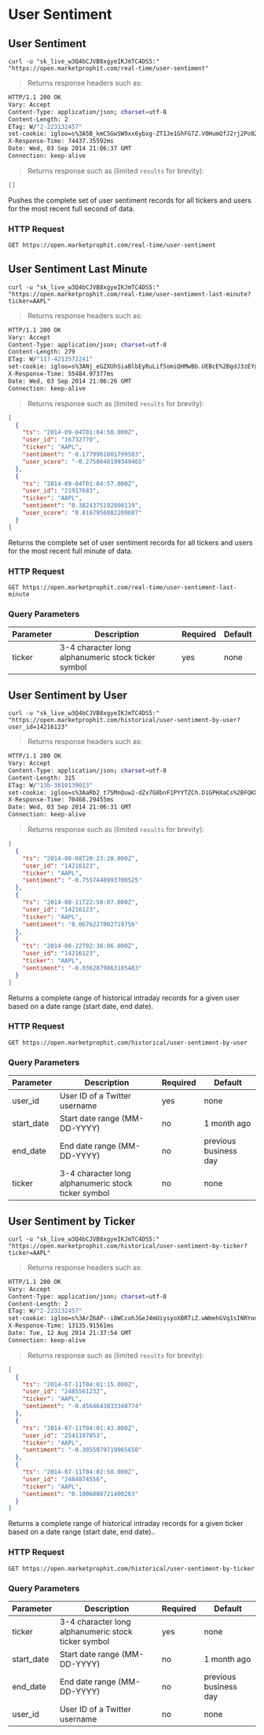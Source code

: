 
# User Sentiment


## User Sentiment

```shell
curl -u "sk_live_w3Q4bCJVB8xgyeIKJmTC4DS5:" "https://open.marketprophit.com/real-time/user-sentiment"
```

> Returns response headers such as:

```bash
HTTP/1.1 200 OK
Vary: Accept
Content-Type: application/json; charset=utf-8
Content-Length: 2
ETag: W/"2-223132457"
set-cookie: igloo=s%3A5B_kmCSGwSW9xx6ybxg-ZT1Je1GhFG7Z.V0HumQfJ2rj2Po02NT0LH1k0YAotTx131UVsGLJfcUM; Path=/; Expires=Thu, 04 Sep 2014 21:06:37 GMT; HttpOnly
X-Response-Time: 74437.35592ms
Date: Wed, 03 Sep 2014 21:06:37 GMT
Connection: keep-alive


```

> Returns response such as (limited `results` for brevity):

```json
[]
```

Pushes the complete set of user sentiment records for all tickers and users for the most recent full second of data.

### HTTP Request

`GET https://open.marketprophit.com/real-time/user-sentiment`



## User Sentiment Last Minute

```shell
curl -u "sk_live_w3Q4bCJVB8xgyeIKJmTC4DS5:" "https://open.marketprophit.com/real-time/user-sentiment-last-minute?ticker=AAPL"
```

> Returns response headers such as:

```bash
HTTP/1.1 200 OK
Vary: Accept
Content-Type: application/json; charset=utf-8
Content-Length: 279
ETag: W/"117-4213572241"
set-cookie: igloo=s%3ANj_eGZXUhSiaBlbEyRuLif5omiQHMwBb.UEBcE%2BgdJ3zEYggHX3xMO17wPeAFOq2mC3yY3fo%2FEfQ; Path=/; Expires=Thu, 04 Sep 2014 21:06:27 GMT; HttpOnly
X-Response-Time: 55484.97377ms
Date: Wed, 03 Sep 2014 21:06:26 GMT
Connection: keep-alive


```

> Returns response such as (limited `results` for brevity):

```json
[
  {
    "ts": "2014-09-04T01:04:50.000Z",
    "user_id": "16732770",
    "ticker": "AAPL",
    "sentiment": "-0.1779961001799503",
    "user_score": "-0.2758648199349465"
  },
  {
    "ts": "2014-09-04T01:04:57.000Z",
    "user_id": "21917683",
    "ticker": "AAPL",
    "sentiment": "0.3824375192808119",
    "user_score": "0.0167956882209607"
  }
]
```

Returns the complete set of user sentiment records for all tickers and users for the most recent full minute of data.

### HTTP Request

`GET https://open.marketprophit.com/real-time/user-sentiment-last-minute`

### Query Parameters

Parameter | Description | Required | Default
--------- | ----------- | -------- | -------
ticker | 3-4 character long alphanumeric stock ticker symbol | yes | none


## User Sentiment by User

```shell
curl -u "sk_live_w3Q4bCJVB8xgyeIKJmTC4DS5:" "https://open.marketprophit.com/historical/user-sentiment-by-user?user_id=14216123"
```

> Returns response headers such as:

```bash
HTTP/1.1 200 OK
Vary: Accept
Content-Type: application/json; charset=utf-8
Content-Length: 315
ETag: W/"13b-3610139013"
set-cookie: igloo=s%3AaRb2_t7SMnQuw2-dZx7G8bnF1PYYTZCh.D1GPHXaCs%2BFQKXXXue1NA54RoLtLoawEVZ5BfsbxCQk; Path=/; Expires=Thu, 04 Sep 2014 21:06:31 GMT; HttpOnly
X-Response-Time: 70468.29455ms
Date: Wed, 03 Sep 2014 21:06:31 GMT
Connection: keep-alive


```

> Returns response such as (limited `results` for brevity):

```json
[
  {
    "ts": "2014-08-08T20:23:28.000Z",
    "user_id": "14216123",
    "ticker": "AAPL",
    "sentiment": "-0.7557448993700525"
  },
  {
    "ts": "2014-08-11T22:50:07.000Z",
    "user_id": "14216123",
    "ticker": "AAPL",
    "sentiment": "0.0676227002719756"
  },
  {
    "ts": "2014-08-22T02:36:06.000Z",
    "user_id": "14216123",
    "ticker": "AAPL",
    "sentiment": "-0.0362879863185483"
  }
]
```

Returns a complete range of historical intraday records for a given user based on a date range (start date, end date).

### HTTP Request

`GET https://open.marketprophit.com/historical/user-sentiment-by-user`

### Query Parameters

Parameter | Description | Required | Default
--------- | ----------- | -------- | -------
user_id | User ID of a Twitter username | yes | none
start_date | Start date range (MM-DD-YYYY) | no | 1 month ago
end_date | End date range (MM-DD-YYYY) | no | previous business day
ticker | 3-4 character long alphanumeric stock ticker symbol | no | none



## User Sentiment by Ticker

```shell
curl -u "sk_live_w3Q4bCJVB8xgyeIKJmTC4DS5:" "https://open.marketprophit.com/historical/user-sentiment-by-ticker?ticker=AAPL"
```

> Returns response headers such as:

```bash
HTTP/1.1 200 OK
Vary: Accept
Content-Type: application/json; charset=utf-8
Content-Length: 2
ETag: W/"2-223132457"
set-cookie: igloo=s%3ArZ6AP--i8WCcohJGeJ4mUiysyoXBRTiZ.wWmehGVq1sINRYooopRK%2FXbhWPeO3MciUKtGfHXlN3I; Path=/; Expires=Wed, 13 Aug 2014 21:37:54 GMT; HttpOnly
X-Response-Time: 13135.91561ms
Date: Tue, 12 Aug 2014 21:37:54 GMT
Connection: keep-alive


```

> Returns response such as (limited `results` for brevity):

```json
[
  {
    "ts": "2014-07-11T04:01:15.000Z",
    "user_id": "2485561232",
    "ticker": "AAPL",
    "sentiment": "-0.4564643833340774"
  },
  {
    "ts": "2014-07-11T04:01:43.000Z",
    "user_id": "2541107853",
    "ticker": "AAPL",
    "sentiment": "-0.3055079719965658"
  },
  {
    "ts": "2014-07-11T04:02:50.000Z",
    "user_id": "2484874556",
    "ticker": "AAPL",
    "sentiment": "0.1006008721400263"
  }
]
```

Returns a complete range of historical intraday records for a given ticker based on a date range (start date, end date)..

### HTTP Request

`GET https://open.marketprophit.com/historical/user-sentiment-by-ticker`

### Query Parameters

Parameter | Description | Required | Default
--------- | ----------- | -------- | -------
ticker | 3-4 character long alphanumeric stock ticker symbol | yes | none
start_date | Start date range (MM-DD-YYYY) | no | 1 month ago
end_date | End date range (MM-DD-YYYY) | no | previous business day
user_id | User ID of a Twitter username | no | none
